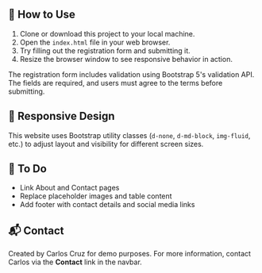 
## 🧪 How to Use

1. Clone or download this project to your local machine.
2. Open the `index.html` file in your web browser.
3. Try filling out the registration form and submitting it.
4. Resize the browser window to see responsive behavior in action.


The registration form includes validation using Bootstrap 5's validation API. The fields are required, and users must agree to the terms before submitting.

## 📱 Responsive Design

This website uses Bootstrap utility classes (`d-none`, `d-md-block`, `img-fluid`, etc.) to adjust layout and visibility for different screen sizes.

## 🔧 To Do

- Link About and Contact pages
- Replace placeholder images and table content
- Add footer with contact details and social media links

## 📬 Contact

Created by Carlos Cruz for demo purposes. For more information, contact Carlos via the **Contact** link in the navbar.

